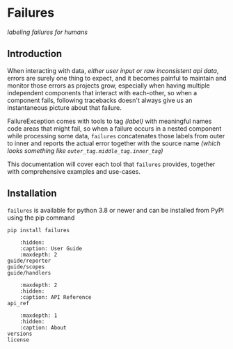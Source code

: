 # Failures
_labeling failures for humans_

## Introduction
When interacting with data, _either user input or raw inconsistent api data_, errors are surely one thing to expect,
and it becomes painful to maintain and monitor those errors as projects grow, especially when having multiple independent
components that interact with each-other, so when a component fails, following tracebacks doesn't always give us
an instantaneous picture about that failure.

FailureException comes with tools to tag _(label)_ with meaningful names code areas that might fail, so when a failure occurs
in a nested component while processing some data, ``failures`` concatenates those labels from outer to inner and reports
the actual error together with the source name _(which looks something like ``outer_tag.middle_tag.inner_tag``)_

This documentation will cover each tool that ``failures`` provides, together with comprehensive examples and use-cases.


## Installation
``failures`` is available for python 3.8 or newer and can be installed
from PyPI using the pip command

````shell
pip install failures
````

````{toctree}
    :hidden:
    :caption: User Guide
    :maxdepth: 2
guide/reporter
guide/scopes
guide/handlers
````
````{toctree}
    :maxdepth: 2
    :hidden:
    :caption: API Reference
api_ref
````
````{toctree}
    :maxdepth: 1
    :hidden:
    :caption: About
versions
license
````
